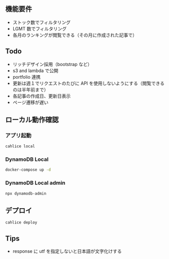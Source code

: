 ## 機能要件

- ストック数でフィルタリング
- LGMT 数でフィルタリング
- 各月のランキングが閲覧できる（その月に作成された記事で）

## Todo

- リッチデザイン採用（bootstrap など）
- s3 and lambda で公開
- portfolio 連携
- 更新は週１でリクエストのたびに API を使用しないようにする（閲覧できるのは半年前まで）
- 各記事の作成日、更新日表示
- ページ遷移が遅い

## ローカル動作確認

### アプリ起動

```bash
cahlice local
```

### DynamoDB Local

```bash
docker-compose up -d
```

### DynamoDB Local admin

```bash
npx dynamodb-admin
```

## デプロイ

```bash
cahlice deploy
```

## Tips

- response に utf を指定しないと日本語が文字化けする
